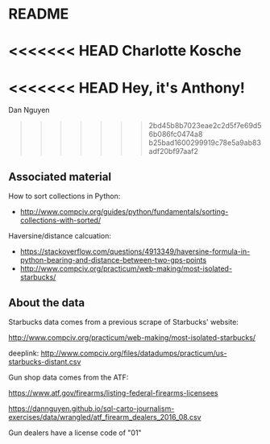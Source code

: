 # README

<<<<<<< HEAD
Charlotte Kosche
=======
<<<<<<< HEAD
Hey, it's Anthony!
=======
Dan Nguyen

>>>>>>> 2bd45b8b7023eae2c2d5f7e69d56b086fc0474a8
>>>>>>> b25bad1600299919c78e5a9ab83adf20bf97aaf2

## Associated material

How to sort collections in Python:

- http://www.compciv.org/guides/python/fundamentals/sorting-collections-with-sorted/

Haversine/distance calcuation:
- https://stackoverflow.com/questions/4913349/haversine-formula-in-python-bearing-and-distance-between-two-gps-points
- http://www.compciv.org/practicum/web-making/most-isolated-starbucks/



## About the data

Starbucks data comes from a previous scrape of Starbucks' website:

http://www.compciv.org/practicum/web-making/most-isolated-starbucks/

deeplink: http://www.compciv.org/files/datadumps/practicum/us-starbucks-distant.csv

Gun shop data comes from the ATF:

https://www.atf.gov/firearms/listing-federal-firearms-licensees

https://dannguyen.github.io/sql-carto-journalism-exercises/data/wrangled/atf_firearm_dealers_2016_08.csv

Gun dealers have a license code of "01"



